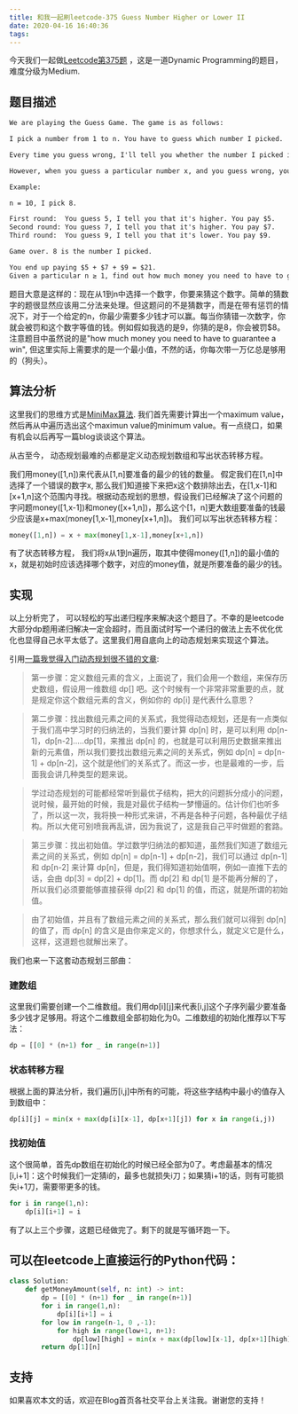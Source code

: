 ```yaml
---
title: 和我一起刷leetcode-375 Guess Number Higher or Lower II
date: 2020-04-16 16:40:36
tags:
---
```


今天我们一起做[Leetcode第375题](https://leetcode.com/problems/guess-number-higher-or-lower-ii/) ，这是一道Dynamic Programming的题目，难度分级为Medium.

## 题目描述

```markdown
We are playing the Guess Game. The game is as follows:

I pick a number from 1 to n. You have to guess which number I picked.

Every time you guess wrong, I'll tell you whether the number I picked is higher or lower.

However, when you guess a particular number x, and you guess wrong, you pay $x. You win the game when you guess the number I picked.

Example:

n = 10, I pick 8.

First round:  You guess 5, I tell you that it's higher. You pay $5.
Second round: You guess 7, I tell you that it's higher. You pay $7.
Third round:  You guess 9, I tell you that it's lower. You pay $9.

Game over. 8 is the number I picked.

You end up paying $5 + $7 + $9 = $21.
Given a particular n ≥ 1, find out how much money you need to have to guarantee a win.
```

题目大意是这样的：现在从1到n中选择一个数字，你要来猜这个数字。简单的猜数字的题很显然应该用二分法来处理。但这题问的不是猜数字，而是在带有惩罚的情况下，对于一个给定的n，你最少需要多少钱才可以赢。每当你猜错一次数字，你就会被罚和这个数字等值的钱。例如假如我选的是9，你猜的是8，你会被罚$8。注意题目中虽然说的是"how much money you need to have to guarantee a win", 但这里实际上需要求的是一个最小值，不然的话，你每次带一万亿总是够用的（狗头）。

## 算法分析

这里我们的思维方式是[MiniMax算法](https://en.wikipedia.org/wiki/Minimax). 我们首先需要计算出一个maximum value，然后再从中遍历选出这个maximun value的minimum value。有一点绕口，如果有机会以后再写一篇blog谈谈这个算法。

从古至今， 动态规划最难的点都是定义动态规划数组和写出状态转移方程。

我们用money([1,n])来代表从[1,n]要准备的最少的钱的数量。 假定我们在[1,n]中选择了一个错误的数字x, 那么我们知道接下来把x这个数排除出去，在[1,x-1]和[x+1,n]这个范围内寻找。根据动态规划的思想，假设我们已经解决了这个问题的字问题money([1,x-1])和money([x+1,n])，那么这个[1，n]更大数组要准备的钱最少应该是x+max(money[1,x-1],money[x+1,n])。 我们可以写出状态转移方程：

```python
money([1,n]) = x + max(money[1,x-1],money[x+1,n])
```

有了状态转移方程， 我们将x从1到n遍历，取其中使得money([1,n])的最小值的x，就是初始时应该选择哪个数字，对应的money值，就是所要准备的最少的钱。

## 实现

以上分析完了， 可以轻松的写出递归程序来解决这个题目了。不幸的是leetcode大部分dp题用递归解决一定会超时，而且面试时写一个递归的做法上去不优化优化也显得自己水平太低了。这里我们用自底向上的动态规划来实现这个算法。

引用[一篇我觉得入门动态规划很不错的文章](https://mp.weixin.qq.com/s/pg-IJ8rA1duIzt5hW1Cycw):

> 第一步骤：定义数组元素的含义，上面说了，我们会用一个数组，来保存历史数组，假设用一维数组 dp[] 吧。这个时候有一个非常非常重要的点，就是规定你这个数组元素的含义，例如你的 dp[i] 是代表什么意思？

> 第二步骤：找出数组元素之间的关系式，我觉得动态规划，还是有一点类似于我们高中学习时的归纳法的，当我们要计算 dp[n] 时，是可以利用 dp[n-1]，dp[n-2]…..dp[1]，来推出 dp[n] 的，也就是可以利用历史数据来推出新的元素值，所以我们要找出数组元素之间的关系式，例如 dp[n] = dp[n-1] + dp[n-2]，这个就是他们的关系式了。而这一步，也是最难的一步，后面我会讲几种类型的题来说。

> 学过动态规划的可能都经常听到最优子结构，把大的问题拆分成小的问题，说时候，最开始的时候，我是对最优子结构一梦懵逼的。估计你们也听多了，所以这一次，我将换一种形式来讲，不再是各种子问题，各种最优子结构。所以大佬可别喷我再乱讲，因为我说了，这是我自己平时做题的套路。

> 第三步骤：找出初始值。学过数学归纳法的都知道，虽然我们知道了数组元素之间的关系式，例如 dp[n] = dp[n-1] + dp[n-2]，我们可以通过 dp[n-1] 和 dp[n-2] 来计算 dp[n]，但是，我们得知道初始值啊，例如一直推下去的话，会由 dp[3] = dp[2] + dp[1]。而 dp[2] 和 dp[1] 是不能再分解的了，所以我们必须要能够直接获得 dp[2] 和 dp[1] 的值，而这，就是所谓的初始值。

> 由了初始值，并且有了数组元素之间的关系式，那么我们就可以得到 dp[n] 的值了，而 dp[n] 的含义是由你来定义的，你想求什么，就定义它是什么，这样，这道题也就解出来了。

我们也来一下这套动态规划三部曲：

### 建数组

这里我们需要创建一个二维数组。我们用dp[i][j]来代表[i,j]这个子序列最少要准备多少钱才足够用。将这个二维数组全部初始化为0。二维数组的初始化推荐以下写法：

```python
dp = [[0] * (n+1) for _ in range(n+1)]
```

### 状态转移方程

根据上面的算法分析，我们遍历[i,j]中所有的可能，将这些字结构中最小的值存入到数组中：

```python
dp[i][j] = min(x + max(dp[i][x-1], dp[x+1][j]) for x in range(i,j))
```

### 找初始值

这个很简单，首先dp数组在初始化的时候已经全部为0了。考虑最基本的情况[i,i+1]：这个时候我们一定猜i的，最多也就损失i刀；如果猜i+1的话，则有可能损失i+1刀，需要带更多的钱。

```python
for i in range(1,n):
	dp[i][i+1] = i
```

有了以上三个步骤，这题已经做完了。剩下的就是写循环跑一下。

## 可以在leetcode上直接运行的Python代码：

```python
class Solution:
	def getMoneyAmount(self, n: int) -> int:
		dp = [[0] * (n+1) for _ in range(n+1)]
		for i in range(1,n):
			dp[i][i+1] = i
		for low in range(n-1, 0 ,-1):
			for high in range(low+1, n+1):
				dp[low][high] = min(x + max(dp[low][x-1], dp[x+1][high]) for x in range(low,high))	
		return dp[1][n]
```

## 支持

如果喜欢本文的话，欢迎在Blog首页各社交平台上关注我。谢谢您的支持！